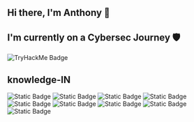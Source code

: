  ## Hi there, I'm Anthony 👾
## I'm currently on a Cybersec Journey 🛡️ 
![TryHackMe Badge](https://i.ibb.co/bMj2Tvpk/hunta7.png)
## knowledge-IN 
![Static Badge](https://img.shields.io/badge/Python-black?style=for-the-badge&logo=python&logoColor=python&logoSize=auto) ![Static Badge](https://img.shields.io/badge/JavaScript-black?style=for-the-badge&logo=JavaScript&logoColor=JavaScript)
![Static Badge](https://img.shields.io/badge/HTML-black?style=for-the-badge&logo=html5&logoColor=html5&logoSize=auto) ![Static Badge](https://img.shields.io/badge/metasploit-black?style=for-the-badge&logo=metasploit&logoColor=metasploit&logoSize=auto) ![Static Badge](https://img.shields.io/badge/isc2-white?style=for-the-badge&logo=isc2&logoColor=black&logoSize=90&labelColor=green&color=green)
![Static Badge](https://img.shields.io/badge/tryhackme-white?style=for-the-badge&logo=tryhackme&logoColor=red&logoSize=90&labelColor=gray&color=black) ![Static Badge](https://img.shields.io/badge/owasp-white?style=for-the-badge&logo=owasp&logoColor=red&logoSize=90&color=black) ![Static Badge](https://img.shields.io/badge/junipernetworks-black?style=for-the-badge&logo=junipernetworks&logoColor=black&labelColor=white) ![Static Badge](https://img.shields.io/badge/VS_Code-007ACC?logo=visualstudiocode&logoColor=white)









<!--
**hunta7/hunta7** is a ✨ _special_ ✨ repository because its `README.md` (this file) appears on your GitHub profile.

Here are some ideas to get you started:

- 🔭 I’m currently working on ...
- 🌱 I’m currently learning ...
- 👯 I’m looking to collaborate on ...
- 🤔 I’m looking for help with ...
- 💬 Ask me about ...
- 📫 How to reach me: ...
- 😄 Pronouns: ...
- ⚡ Fun fact: ...
-->
